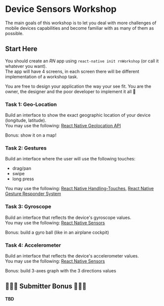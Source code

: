 # Device Sensors Workshop

The main goals of this workshop is to let you deal with more challenges of mobile devices capabilities and become familiar with as many of them as possible.

## Start Here
You should create an *RN* app using `react-native init rnWorkshop` (or call it whatever you want).<br>
The app will have 4 screens, in each screen there will be different implementation of a workshop task.

You are free to design your application the way your see fit. You are the owner, the designer and the poor developer to implement it all 😬

### Task 1: Geo-Location
Build an interface to show the exact geographic location of your device (longitude, latitude).<br>
You may use the following:
[React Native Geolocation API](https://facebook.github.io/react-native/docs/geolocation)

Bonus: show it on a map!

### Task 2: Gestures
Build an interface where the user will use the following touches:
* drag/pan
* swipe
* long press

You may use the following:
[React Native Handling-Touches](https://facebook.github.io/react-native/docs/handling-touches),
[React Native Gesture Responder System](https://facebook.github.io/react-native/docs/gesture-responder-system)

### Task 3: Gyroscope
Build an interface that reflects the device's gyroscope values.<br>
You may use the following:
[React Native Sensors](https://react-native-sensors.github.io/)

Bonus: build a gyro ball (like in an airplane cockpit)

### Task 4: Accelerometer
Build an interface that reflects the device's accelerometer values.<br>
You may use the following:
[React Native Sensors](https://react-native-sensors.github.io/)

Bonus: build 3-axes graph with the 3 directions values


## 🏅🏅🏅 Submitter Bonus 🏅🏅🏅
#### TBD
